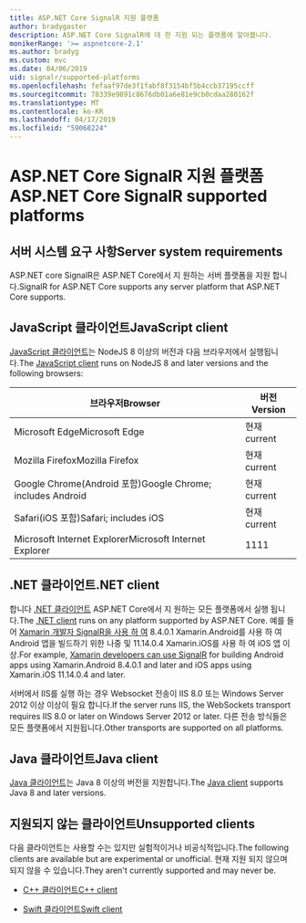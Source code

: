 ```yaml
---
title: ASP.NET Core SignalR 지원 플랫폼
author: bradygaster
description: ASP.NET Core SignalR에 대 한 지원 되는 플랫폼에 알아봅니다.
monikerRange: '>= aspnetcore-2.1'
ms.author: bradyg
ms.custom: mvc
ms.date: 04/06/2019
uid: signalr/supported-platforms
ms.openlocfilehash: fefaaf97de3f1fabf8f3154bf5b4ccb37195ccff
ms.sourcegitcommit: 78339e9891c8676db01a6e81e9cb0cdaa280162f
ms.translationtype: MT
ms.contentlocale: ko-KR
ms.lasthandoff: 04/17/2019
ms.locfileid: "59068224"
---
```

# <a name="aspnet-core-signalr-supported-platforms"></a><span data-ttu-id="413d8-103">ASP.NET Core SignalR 지원 플랫폼</span><span class="sxs-lookup"><span data-stu-id="413d8-103">ASP.NET Core SignalR supported platforms</span></span>

## <a name="server-system-requirements"></a><span data-ttu-id="413d8-104">서버 시스템 요구 사항</span><span class="sxs-lookup"><span data-stu-id="413d8-104">Server system requirements</span></span>

<span data-ttu-id="413d8-105">ASP.NET core SignalR은 ASP.NET Core에서 지 원하는 서버 플랫폼을 지원 합니다.</span><span class="sxs-lookup"><span data-stu-id="413d8-105">SignalR for ASP.NET Core supports any server platform that ASP.NET Core supports.</span></span>

## <a name="javascript-client"></a><span data-ttu-id="413d8-106">JavaScript 클라이언트</span><span class="sxs-lookup"><span data-stu-id="413d8-106">JavaScript client</span></span>

<span data-ttu-id="413d8-107">[JavaScript 클라이언트](https://www.npmjs.com/package/@aspnet/signalr)는 NodeJS 8 이상의 버전과 다음 브라우저에서 실행됩니다.</span><span class="sxs-lookup"><span data-stu-id="413d8-107">The [JavaScript client](https://www.npmjs.com/package/@aspnet/signalr) runs on NodeJS 8 and later versions and the following browsers:</span></span>

| <span data-ttu-id="413d8-108">브라우저</span><span class="sxs-lookup"><span data-stu-id="413d8-108">Browser</span></span>                         | <span data-ttu-id="413d8-109">버전</span><span class="sxs-lookup"><span data-stu-id="413d8-109">Version</span></span> |
| ------------------------------- | ------- |
| <span data-ttu-id="413d8-110">Microsoft Edge</span><span class="sxs-lookup"><span data-stu-id="413d8-110">Microsoft Edge</span></span>                  | <span data-ttu-id="413d8-111">현재</span><span class="sxs-lookup"><span data-stu-id="413d8-111">current</span></span> |
| <span data-ttu-id="413d8-112">Mozilla Firefox</span><span class="sxs-lookup"><span data-stu-id="413d8-112">Mozilla Firefox</span></span>                 | <span data-ttu-id="413d8-113">현재</span><span class="sxs-lookup"><span data-stu-id="413d8-113">current</span></span> |
| <span data-ttu-id="413d8-114">Google Chrome(Android 포함)</span><span class="sxs-lookup"><span data-stu-id="413d8-114">Google Chrome; includes Android</span></span> | <span data-ttu-id="413d8-115">현재</span><span class="sxs-lookup"><span data-stu-id="413d8-115">current</span></span> |
| <span data-ttu-id="413d8-116">Safari(iOS 포함)</span><span class="sxs-lookup"><span data-stu-id="413d8-116">Safari; includes iOS</span></span>            | <span data-ttu-id="413d8-117">현재</span><span class="sxs-lookup"><span data-stu-id="413d8-117">current</span></span> |
| <span data-ttu-id="413d8-118">Microsoft Internet Explorer</span><span class="sxs-lookup"><span data-stu-id="413d8-118">Microsoft Internet Explorer</span></span>     | <span data-ttu-id="413d8-119">11</span><span class="sxs-lookup"><span data-stu-id="413d8-119">11</span></span>      |
 
## <a name="net-client"></a><span data-ttu-id="413d8-120">.NET 클라이언트</span><span class="sxs-lookup"><span data-stu-id="413d8-120">.NET client</span></span>

<span data-ttu-id="413d8-121">합니다 [.NET 클라이언트](https://www.nuget.org/packages/Microsoft.AspNetCore.SignalR/) ASP.NET Core에서 지 원하는 모든 플랫폼에서 실행 됩니다.</span><span class="sxs-lookup"><span data-stu-id="413d8-121">The [.NET client](https://www.nuget.org/packages/Microsoft.AspNetCore.SignalR/) runs on any platform supported by ASP.NET Core.</span></span> <span data-ttu-id="413d8-122">예를 들어 [Xamarin 개발자 SignalR을 사용 하 여](https://github.com/aspnet/Announcements/issues/305) 8.4.0.1 Xamarin.Android를 사용 하 여 Android 앱을 빌드하기 위한 나중 및 11.14.0.4 Xamarin.iOS를 사용 하 여 iOS 앱 이상.</span><span class="sxs-lookup"><span data-stu-id="413d8-122">For example, [Xamarin developers can use SignalR](https://github.com/aspnet/Announcements/issues/305) for building Android apps using Xamarin.Android 8.4.0.1 and later and iOS apps using Xamarin.iOS 11.14.0.4 and later.</span></span>

<span data-ttu-id="413d8-123">서버에서 IIS를 실행 하는 경우 Websocket 전송이 IIS 8.0 또는 Windows Server 2012 이상 이상이 필요 합니다.</span><span class="sxs-lookup"><span data-stu-id="413d8-123">If the server runs IIS, the WebSockets transport requires IIS 8.0 or later on Windows Server 2012 or later.</span></span> <span data-ttu-id="413d8-124">다른 전송 방식들은 모든 플랫폼에서 지원됩니다.</span><span class="sxs-lookup"><span data-stu-id="413d8-124">Other transports are supported on all platforms.</span></span>

## <a name="java-client"></a><span data-ttu-id="413d8-125">Java 클라이언트</span><span class="sxs-lookup"><span data-stu-id="413d8-125">Java client</span></span>

<span data-ttu-id="413d8-126">[Java 클라이언트](https://search.maven.org/artifact/com.microsoft.aspnet/signalr)는 Java 8 이상의 버전을 지원합니다.</span><span class="sxs-lookup"><span data-stu-id="413d8-126">The [Java client](https://search.maven.org/artifact/com.microsoft.aspnet/signalr) supports Java 8 and later versions.</span></span>

## <a name="unsupported-clients"></a><span data-ttu-id="413d8-127">지원되지 않는 클라이언트</span><span class="sxs-lookup"><span data-stu-id="413d8-127">Unsupported clients</span></span>

<span data-ttu-id="413d8-128">다음 클라이언트는 사용할 수는 있지만 실험적이거나 비공식적입니다.</span><span class="sxs-lookup"><span data-stu-id="413d8-128">The following clients are available but are experimental or unofficial.</span></span> <span data-ttu-id="413d8-129">현재 지원 되지 않으며 되지 않을 수 있습니다.</span><span class="sxs-lookup"><span data-stu-id="413d8-129">They aren't currently supported and may never be.</span></span>

* [<span data-ttu-id="413d8-130">C++ 클라이언트</span><span class="sxs-lookup"><span data-stu-id="413d8-130">C++ client</span></span>](https://github.com/aspnet/SignalR/tree/master/clients/cpp)

* [<span data-ttu-id="413d8-131">Swift 클라이언트</span><span class="sxs-lookup"><span data-stu-id="413d8-131">Swift client</span></span>](https://github.com/moozzyk/SignalR-Client-Swift)
